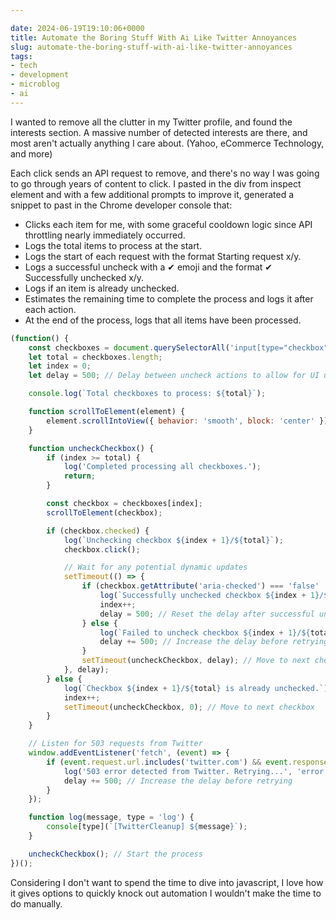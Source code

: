 ```yaml
---

date: 2024-06-19T19:10:06+0000
title: Automate the Boring Stuff With Ai Like Twitter Annoyances
slug: automate-the-boring-stuff-with-ai-like-twitter-annoyances
tags:
- tech
- development
- microblog
- ai
---
```


I wanted to remove all the clutter in my Twitter profile, and found the interests section.
A massive number of detected interests are there, and most aren't actually anything I care about. (Yahoo, eCommerce Technology, and more)

Each click sends an API request to remove, and there's no way I was going to go through years of content to click.
I pasted in the div from inspect element and with a few additional prompts to improve it, generated a snippet to past in the Chrome developer console that:

- Clicks each item for me, with some graceful cooldown logic since API throttling nearly immediately occurred.
- Logs the total items to process at the start.
- Logs the start of each request with the format Starting request x/y.
- Logs a successful uncheck with a ✔ emoji and the format ✔ Successfully unchecked x/y.
- Logs if an item is already unchecked.
- Estimates the remaining time to complete the process and logs it after each action.
- At the end of the process, logs that all items have been processed.

```javascript
(function() {
    const checkboxes = document.querySelectorAll('input[type="checkbox"]');
    let total = checkboxes.length;
    let index = 0;
    let delay = 500; // Delay between uncheck actions to allow for UI updates and not to trigger rate limits

    console.log(`Total checkboxes to process: ${total}`);

    function scrollToElement(element) {
        element.scrollIntoView({ behavior: 'smooth', block: 'center' });
    }

    function uncheckCheckbox() {
        if (index >= total) {
            log('Completed processing all checkboxes.');
            return;
        }

        const checkbox = checkboxes[index];
        scrollToElement(checkbox);

        if (checkbox.checked) {
            log(`Unchecking checkbox ${index + 1}/${total}`);
            checkbox.click();

            // Wait for any potential dynamic updates
            setTimeout(() => {
                if (checkbox.getAttribute('aria-checked') === 'false' || !checkbox.checked) {
                    log(`Successfully unchecked checkbox ${index + 1}/${total}`);
                    index++;
                    delay = 500; // Reset the delay after successful uncheck
                } else {
                    log(`Failed to uncheck checkbox ${index + 1}/${total}. Retrying...`, 'error');
                    delay += 500; // Increase the delay before retrying
                }
                setTimeout(uncheckCheckbox, delay); // Move to next checkbox
            }, delay);
        } else {
            log(`Checkbox ${index + 1}/${total} is already unchecked.`);
            index++;
            setTimeout(uncheckCheckbox, 0); // Move to next checkbox
        }
    }

    // Listen for 503 requests from Twitter
    window.addEventListener('fetch', (event) => {
        if (event.request.url.includes('twitter.com') && event.response.status === 503) {
            log('503 error detected from Twitter. Retrying...', 'error');
            delay += 500; // Increase the delay before retrying
        }
    });

    function log(message, type = 'log') {
        console[type](`[TwitterCleanup] ${message}`);
    }

    uncheckCheckbox(); // Start the process
})();
```

Considering I don't want to spend the time to dive into javascript, I love how it gives options to quickly knock out automation I wouldn't make the time to do manually.
